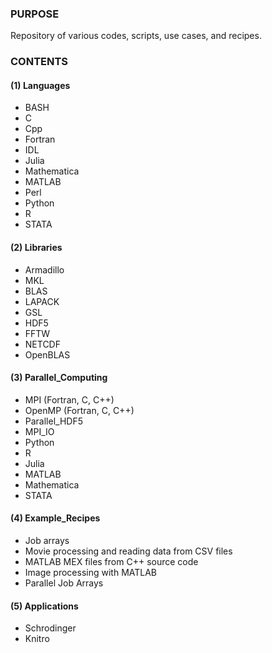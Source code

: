 ### PURPOSE

Repository of various codes, scripts, use cases, and recipes.

### CONTENTS

#### (1) Languages
    
   * BASH  
   * C  
   * Cpp  
   * Fortran  
   * IDL  
   * Julia  
   * Mathematica  
   * MATLAB  
   * Perl  
   * Python
   * R  
   * STATA

#### (2) Libraries
   
   * Armadillo
   * MKL
   * BLAS
   * LAPACK
   * GSL
   * HDF5
   * FFTW
   * NETCDF
   * OpenBLAS

#### (3) Parallel_Computing

   * MPI (Fortran, C, C++)
   * OpenMP (Fortran, C, C++)
   * Parallel_HDF5
   * MPI_IO
   * Python
   * R
   * Julia
   * MATLAB
   * Mathematica
   * STATA

#### (4) Example_Recipes

   * Job arrays
   * Movie processing and reading data from CSV files
   * MATLAB MEX files from C++ source code
   * Image processing with MATLAB 
   * Parallel Job Arrays

#### (5) Applications

   * Schrodinger
   * Knitro
